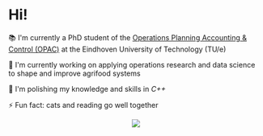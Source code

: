 # Hi!

:books: I'm currently a PhD student of the [Operations Planning Accounting & Control (OPAC)](https://www.tue.nl/en/research/research-groups/industrial-engineering/operations-planning-accounting-control) at the Eindhoven University of Technology (TU/e) 

:microscope: I'm currently working on applying operations research and data science to shape and improve agrifood systems

:seedling: I'm polishing my knowledge and skills in _C++_

⚡ Fun fact: cats and reading go well together

<div align="center">
<a href="https://mantimantilla.github.io/">
  <img align="center" src="https://github-readme-stats.vercel.app/api/top-langs/?username=AlfaimaSB&layout=compact&theme=radical&langs_count=4" />
</a>
</div>
